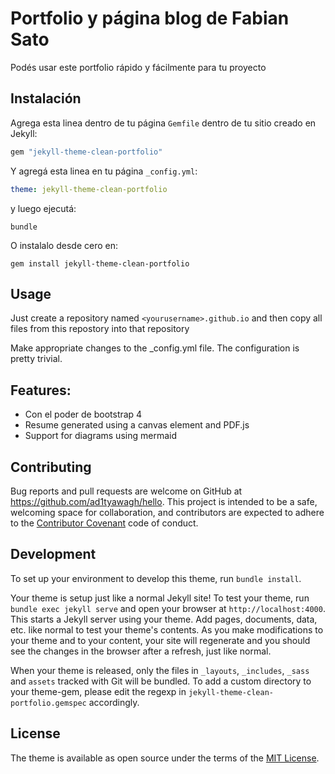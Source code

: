 # Portfolio y página blog de Fabian Sato

Podés usar este portfolio rápido y fácilmente para tu proyecto

## Instalación

Agrega esta linea dentro de tu página `Gemfile` dentro de tu sitio creado en Jekyll:


```ruby
gem "jekyll-theme-clean-portfolio"
```
Y agregá esta linea en tu página  `_config.yml`:

```yaml
theme: jekyll-theme-clean-portfolio
```

y luego ejecutá:

    bundle

O instalalo desde cero en:

    gem install jekyll-theme-clean-portfolio

## Usage

Just create a repository named `<yourusername>.github.io` and then copy all files from this repostory into that repository

Make appropriate changes to the _config.yml file. The configuration is pretty trivial.

## Features:
- Con el poder de bootstrap 4
- Resume generated using a canvas element and PDF.js
- Support for diagrams using mermaid

## Contributing

Bug reports and pull requests are welcome on GitHub at https://github.com/ad1tyawagh/hello. This project is intended to be a safe, welcoming space for collaboration, and contributors are expected to adhere to the [Contributor Covenant](http://contributor-covenant.org) code of conduct.

## Development

To set up your environment to develop this theme, run `bundle install`.

Your theme is setup just like a normal Jekyll site! To test your theme, run `bundle exec jekyll serve` and open your browser at `http://localhost:4000`. This starts a Jekyll server using your theme. Add pages, documents, data, etc. like normal to test your theme's contents. As you make modifications to your theme and to your content, your site will regenerate and you should see the changes in the browser after a refresh, just like normal.

When your theme is released, only the files in `_layouts`, `_includes`, `_sass` and `assets` tracked with Git will be bundled.
To add a custom directory to your theme-gem, please edit the regexp in `jekyll-theme-clean-portfolio.gemspec` accordingly.

## License

The theme is available as open source under the terms of the [MIT License](https://opensource.org/licenses/MIT).

